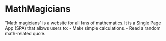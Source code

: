 # MathMagicians
"Math magicians" is a website for all fans of mathematics. It is a Single Page App (SPA) that allows users to: - Make simple calculations.     - Read a random math-related quote.
